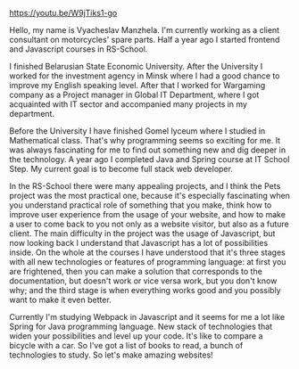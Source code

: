 https://youtu.be/W9jTiks1-go

Hello, my name is Vyacheslav Manzhela.
I'm currently working as a client consultant on motorcycles' spare parts.
Half a year ago I started frontend and Javascript courses in RS-School. 

I finished Belarusian State Economic University. After the University I worked for the investment agency in Minsk where I had a good chance to improve my English speaking level. After that I worked for Wargaming company as a Project manager in Global IT Department, where I got acquainted with IT sector and accompanied many projects in my department.

Before the University I have finished Gomel lyceum where I studied in Mathematical class. That's why programming seems so exciting for me. It was always fascinating for me to find out something new and dig deeper in the technology. A year ago I completed Java and Spring course at IT School Step. My current goal is to become full stack web developer.

In the RS-School there were many appealing projects, and I think the Pets project was the most practical one, because it's especially fascinating when you understand practical role of something that you make, think how to improve user experience from the usage of your website, and how to make a user to come back to you not only as a website visitor, but also as a future client. The main difficulty in the project was the usage of Javascript, but now looking back I understand that Javascript has a lot of possibilities inside. On the whole at the courses I have understood that it's three stages with all new technologies or features of programming language: at first you are frightened, then you can make a solution that corresponds to the documentation, but doesn't work or vice versa work, but you don't know why; and the third stage is when everything works good and you possibly want to make it even better.

Currently I'm studying Webpack in Javascript and it seems for me a lot like Spring for Java programming language. New stack of technologies that widen your possibilities and level up your code. It's like to compare a bicycle with a car. So I've got a list of books to read, a bunch of technologies to study. So let's make amazing websites!